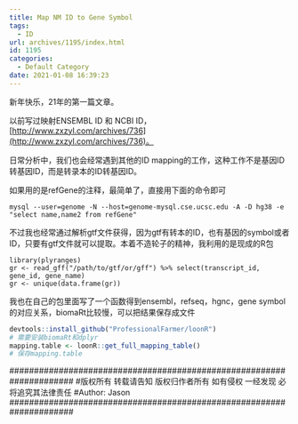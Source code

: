 ```yaml
---
title: Map NM ID to Gene Symbol
tags:
  - ID
url: archives/1195/index.html
id: 1195
categories:
  - Default Category
date: 2021-01-08 16:39:23
---
```


新年快乐，21年的第一篇文章。

以前写过映射ENSEMBL ID 和 NCBI ID， [http://www.zxzyl.com/archives/736](http://www.zxzyl.com/archives/736)。

日常分析中，我们也会经常遇到其他的ID mapping的工作，这种工作不是基因ID转基因ID，而是转录本的ID转基因ID。

如果用的是refGene的注释，最简单了，直接用下面的命令即可

```
mysql --user=genome -N --host=genome-mysql.cse.ucsc.edu -A -D hg38 -e "select name,name2 from refGene"
```

不过我也经常通过解析gtf文件获得，因为gtf有转本的ID，也有基因的symbol或者ID，只要有gtf文件就可以提取。本着不造轮子的精神，我利用的是现成的R包
```
library(plyranges)
gr <- read_gff("/path/to/gtf/or/gff") %>% select(transcript_id, gene_id, gene_name)
gr <- unique(data.frame(gr))
```

我也在自己的包里面写了一个函数得到ensembl，refseq，hgnc，gene symbol的对应关系，biomaRt比较慢，可以把结果保存成文件
```R
devtools::install_github("ProfessionalFarmer/loonR")
# 需要安装biomaRt和dplyr
mapping.table <- loonR::get_full_mapping_table()
# 保存mapping.table

```

#####################################################################
#版权所有 转载请告知 版权归作者所有 如有侵权 一经发现 必将追究其法律责任
#Author: Jason
#####################################################################



